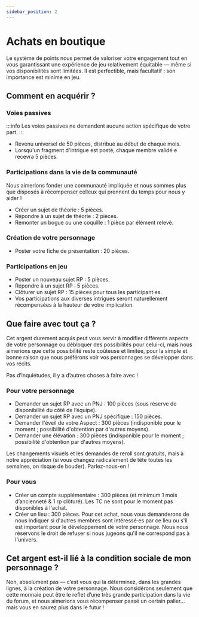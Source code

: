 ```yaml
---
sidebar_position: 2
---
```


# Achats en boutique

Le système de points nous permet de valoriser votre engagement tout en vous garantissant une expérience de jeu relativement équitable — même si vos disponibilités sont limitées. Il est perfectible, mais facultatif : son importance est minime en jeu.

## Comment en acquérir ?

### Voies passives

:::info
Les voies passives ne demandent aucune action spécifique de votre part.
:::

- Revenu universel de 50 pièces, distribué au début de chaque mois.
- Lorsqu'un fragment d'intrigue est posté, chaque membre validé·e recevra 5 pièces.

### Participations dans la vie de la communauté

Nous aimerions fonder une communauté impliquée et nous sommes plus que disposés à récompenser celleux qui prennent du temps pour nous y aider !

- Créer un sujet de théorie : 5 pièces.
- Répondre à un sujet de théorie : 2 pièces.
- Remonter un bogue ou une coquille : 1 pièce par élément relevé.

### Création de votre personnage

- Poster votre fiche de présentation : 20 pièces.

### Participations en jeu

- Poster un nouveau sujet RP : 5 pièces.
- Répondre à un sujet RP : 5 pièces.
- Clôturer un sujet RP : 15 pièces pour tous les participant·es.
- Vos participations aux diverses intrigues seront naturellement récompensées à la hauteur de votre implication.

## Que faire avec tout ça ?

Cet argent durement acquis peut vous servir à modifier différents aspects de votre personnage ou débloquer des possibilités pour celui-ci, mais nous aimerions que cette possibilité reste coûteuse et limitée, pour la simple et bonne raison que nous préférons voir vos personnages se développer dans vos récits.

Pas d’inquiétudes, il y a d’autres choses à faire avec !

### Pour votre personnage

- Demander un sujet RP avec un PNJ : 100 pièces (sous réserve de disponibilité du côté de l’équipe).
- Demander un sujet RP avec un PNJ spécifique : 150 pièces.
- Demander l'éveil de votre Aspect : 300 pièces (indisponible pour le moment ; possibilité d'obtention par d'autres moyens).
- Demander une élévation : 300 pièces (indisponible pour le moment ; possibilité d'obtention par d'autres moyens).

Les changements visuels et les demandes de reroll sont gratuits, mais à notre appréciation (si vous changez radicalement de tête toutes les semaines, on risque de bouder). Parlez-nous-en !

### Pour vous

- Créer un compte supplémentaire : 300 pièces (et minimum 1 mois d’ancienneté & 1 rp clôturé). Les TC ne sont pour le moment pas disponibles à l'achat.
- Créer un lieu : 300 pièces. Pour cet achat, nous vous demanderons de nous indiquer si d'autres membres sont intéressé·es par ce lieu ou s'il est important pour le développement de votre personnage. Nous nous réservons le droit de refuser si nous jugeons qu'il ne correspond pas à l'univers.

## Cet argent est-il lié à la condition sociale de mon personnage ?

Non, absolument pas — c’est vous qui la déterminez, dans les grandes lignes, à la création de votre personnage. Nous considérons seulement que cette monnaie peut être le reflet d’une très grande participation dans la vie du forum, et nous aimerions vous récompenser passé un certain palier… mais vous en saurez plus dans le futur !

